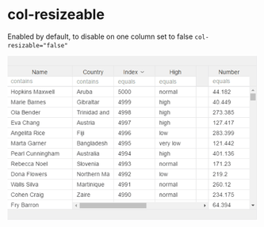 # col-resizeable

Enabled by default, to disable on one column set to false ```col-resizable="false"```


![](../vgridanimation/v-resize-col-animation.gif)

